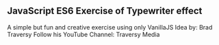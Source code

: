 ## JavaScript ES6 Exercise of Typewriter effect

A simple but fun and creative exercise using only VanillaJS
Idea by: Brad Traversy 
Follow his YouTube Channel: Traversy Media
